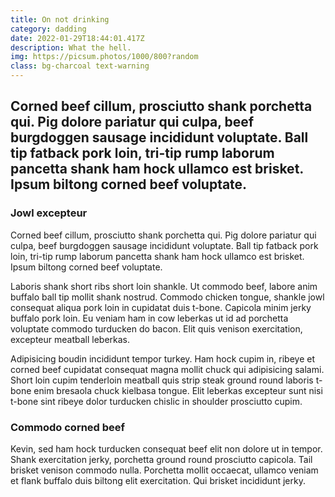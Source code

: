 ```yaml
---
title: On not drinking
category: dadding
date: 2022-01-29T18:44:01.417Z
description: What the hell.
img: https://picsum.photos/1000/800?random
class: bg-charcoal text-warning
---
```

<h2 class="display-1">Corned beef cillum, prosciutto shank porchetta qui. Pig dolore pariatur qui culpa, beef burgdoggen sausage incididunt voluptate. Ball tip fatback pork loin, tri-tip rump laborum pancetta shank ham hock ullamco est brisket. Ipsum biltong corned beef voluptate.</h2>

### Jowl excepteur 

Corned beef cillum, prosciutto shank porchetta qui. Pig dolore pariatur qui culpa, beef burgdoggen sausage incididunt voluptate. Ball tip fatback pork loin, tri-tip rump laborum pancetta shank ham hock ullamco est brisket. Ipsum biltong corned beef voluptate.

Laboris shank short ribs short loin shankle. Ut commodo beef, labore anim buffalo ball tip mollit shank nostrud. Commodo chicken tongue, shankle jowl consequat aliqua pork loin in cupidatat duis t-bone. Capicola minim jerky buffalo pork loin. Eu veniam ham in cow leberkas ut id ad porchetta voluptate commodo turducken do bacon. Elit quis venison exercitation, excepteur meatball leberkas.

Adipisicing boudin incididunt tempor turkey. Ham hock cupim in, ribeye et corned beef cupidatat consequat magna mollit chuck qui adipisicing salami. Short loin cupim tenderloin meatball quis strip steak ground round laboris t-bone enim bresaola chuck kielbasa tongue. Elit leberkas excepteur sunt nisi t-bone sint ribeye dolor turducken chislic in shoulder prosciutto cupim.

### Commodo corned beef 

Kevin, sed ham hock turducken consequat beef elit non dolore ut in tempor. Shank exercitation jerky, porchetta ground round prosciutto capicola. Tail brisket venison commodo nulla. Porchetta mollit occaecat, ullamco veniam et flank buffalo duis biltong elit exercitation. Qui brisket incididunt jerky.